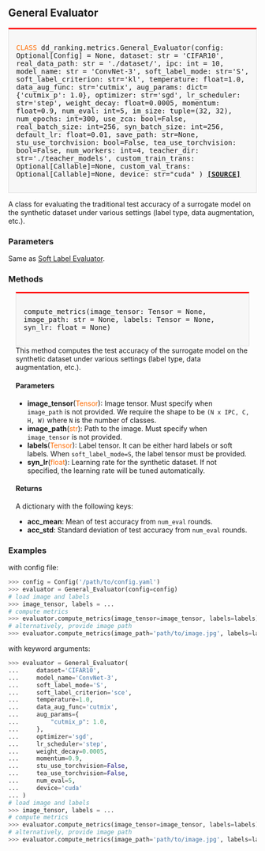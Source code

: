 ## General Evaluator

<div style="background-color:#F7F7F7; padding:15px; border:1px solid #E0E0E0; border-top:3px solid #FF0000; font-family:monospace; font-size:14px;">

<span style="color:#FF6B00;">CLASS</span> 
dd_ranking.metrics.General_Evaluator(config: Optional[Config] = None,
    dataset: str = 'CIFAR10',
    real_data_path: str = './dataset/',
    ipc: int = 10,
    model_name: str = 'ConvNet-3',
    soft_label_mode: str='S',
    soft_label_criterion: str='kl', 
    temperature: float=1.0,
    data_aug_func: str='cutmix', 
    aug_params: dict={'cutmix_p': 1.0}, 
    optimizer: str='sgd', 
    lr_scheduler: str='step', 
    weight_decay: float=0.0005, 
    momentum: float=0.9, 
    num_eval: int=5, 
    im_size: tuple=(32, 32), 
    num_epochs: int=300, 
    use_zca: bool=False,
    real_batch_size: int=256, 
    syn_batch_size: int=256, 
    default_lr: float=0.01, 
    save_path: str=None, 
    stu_use_torchvision: bool=False, 
    tea_use_torchvision: bool=False, 
    num_workers: int=4, 
    teacher_dir: str='./teacher_models', 
    custom_train_trans: Optional[Callable]=None, 
    custom_val_trans: Optional[Callable]=None, 
    device: str="cuda"
)
[**[SOURCE]**](https://github.com/NUS-HPC-AI-Lab/DD-Ranking/blob/main/dd_ranking/metrics/general.py)
</div>

A class for evaluating the traditional test accuracy of a surrogate model on the synthetic dataset under various settings (label type, data augmentation, etc.).

### Parameters
Same as [Soft Label Evaluator](soft-label.md).

### Methods
<div style="background-color:#F7F7F7; padding:15px; border:1px solid #E0E0E0; border-top:3px solid #FF0000; font-family:monospace; font-size:14px; margin-left:15px; margin-right:15px;">

compute_metrics(image_tensor: Tensor = None, image_path: str = None, labels: Tensor = None, syn_lr: float = None)
</div>

<div style="margin-left:15px; margin-right:15px;">
This method computes the test accuracy of the surrogate model on the synthetic dataset under various settings (label type, data augmentation, etc.).

#### Parameters

- **image_tensor**(<span style="color:#FF6B00;">Tensor</span>): Image tensor. Must specify when `image_path` is not provided. We require the shape to be `(N x IPC, C, H, W)` where `N` is the number of classes.
- **image_path**(<span style="color:#FF6B00;">str</span>): Path to the image. Must specify when `image_tensor` is not provided.
- **labels**(<span style="color:#FF6B00;">Tensor</span>): Label tensor. It can be either hard labels or soft labels. When `soft_label_mode=S`, the label tensor must be provided.
- **syn_lr**(<span style="color:#FF6B00;">float</span>): Learning rate for the synthetic dataset. If not specified, the learning rate will be tuned automatically.

#### Returns
A dictionary with the following keys:
- **acc_mean**: Mean of test accuracy from `num_eval` rounds.
- **acc_std**: Standard deviation of test accuracy from `num_eval` rounds.
</div>

### Examples

with config file:
```python
>>> config = Config('/path/to/config.yaml')
>>> evaluator = General_Evaluator(config=config)
# load image and labels
>>> image_tensor, labels = ... 
# compute metrics
>>> evaluator.compute_metrics(image_tensor=image_tensor, labels=labels)
# alternatively, provide image path
>>> evaluator.compute_metrics(image_path='path/to/image.jpg', labels=labels) 
```

with keyword arguments:
```python
>>> evaluator = General_Evaluator(
...     dataset='CIFAR10',
...     model_name='ConvNet-3',
...     soft_label_mode='S',
...     soft_label_criterion='sce',
...     temperature=1.0,
...     data_aug_func='cutmix',
...     aug_params={
...         "cutmix_p": 1.0,
...     },
...     optimizer='sgd',
...     lr_scheduler='step',
...     weight_decay=0.0005,
...     momentum=0.9,
...     stu_use_torchvision=False,
...     tea_use_torchvision=False,
...     num_eval=5,
...     device='cuda'
... )
# load image and labels
>>> image_tensor, labels = ... 
# compute metrics
>>> evaluator.compute_metrics(image_tensor=image_tensor, labels=labels)
# alternatively, provide image path
>>> evaluator.compute_metrics(image_path='path/to/image.jpg', labels=labels) 
```